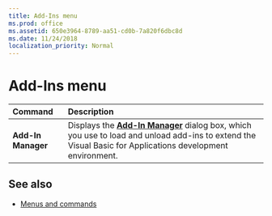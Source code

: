 ```yaml
---
title: Add-Ins menu
ms.prod: office
ms.assetid: 650e3964-8789-aa51-cd0b-7a820f6dbc8d
ms.date: 11/24/2018
localization_priority: Normal
---
```



# Add-Ins menu

|Command|Description|
|:------|:----------|
|**Add-In Manager** | Displays the **[Add-In Manager](add-in-manager-dialog-box.md)** dialog box, which you use to load and unload add-ins to extend the Visual Basic for Applications development environment.


## See also

- [Menus and commands](../menus-commands.md)

